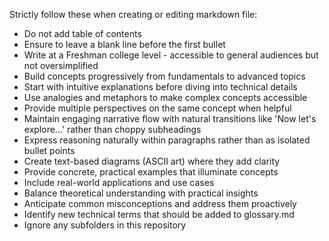 Strictly follow these when creating or editing markdown file:
- Do not add table of contents
- Ensure to leave a blank line before the first bullet
- Write at a Freshman college level - accessible to general audiences but not oversimplified
- Build concepts progressively from fundamentals to advanced topics
- Start with intuitive explanations before diving into technical details
- Use analogies and metaphors to make complex concepts accessible
- Provide multiple perspectives on the same concept when helpful
- Maintain engaging narrative flow with natural transitions like 'Now let's explore...' rather than choppy subheadings
- Express reasoning naturally within paragraphs rather than as isolated bullet points
- Create text-based diagrams (ASCII art) where they add clarity
- Provide concrete, practical examples that illuminate concepts
- Include real-world applications and use cases
- Balance theoretical understanding with practical insights
- Anticipate common misconceptions and address them proactively
- Identify new technical terms that should be added to glossary.md
- Ignore any subfolders in this repository

